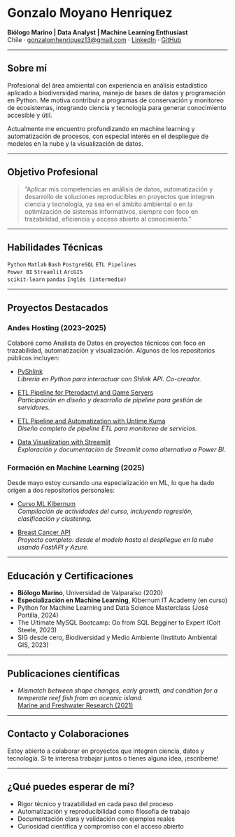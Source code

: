 # Gonzalo Moyano Henriquez

**Biólogo Marino | Data Analyst | Machine Learning Enthusiast**  
Chile · gonzalomhenriquez13@gmail.com · [LinkedIn](https://www.linkedin.com/in/gonzalomoyanoh) · [GitHub](https://github.com/RisingTempest)

---

## Sobre mí

Profesional del área ambiental con experiencia en análisis estadístico aplicado a biodiversidad marina, manejo de bases de datos y programación en Python. Me motiva contribuir a programas de conservación y monitoreo de ecosistemas, integrando ciencia y tecnología para generar conocimiento accesible y útil.

Actualmente me encuentro profundizando en machine learning y automatización de procesos, con especial interés en el despliegue de modelos en la nube y la visualización de datos.

---

## Objetivo Profesional

> “Aplicar mis competencias en análisis de datos, automatización y desarrollo de soluciones reproducibles en proyectos que integren ciencia y tecnología, ya sea en el ámbito ambiental o en la optimización de sistemas informativos, siempre con foco en trazabilidad, eficiencia y acceso abierto al conocimiento.”

---

## Habilidades Técnicas

`Python` `Matlab` `Bash` `PostgreSQL` `ETL Pipelines`  
`Power BI` `Streamlit` `ArcGIS`  
`scikit-learn` `pandas` `Inglés (intermedio)`

---

## Proyectos Destacados

### Andes Hosting (2023–2025)

Colaboré como Analista de Datos en proyectos técnicos con foco en trazabilidad, automatización y visualización. Algunos de los repositorios públicos incluyen:

- [PyShlink](https://github.com/andes-hosting/PyShlink)  
  *Librería en Python para interactuar con Shlink API. Co-creador.*

- [ETL Pipeline for Pterodactyl and Game Servers](https://github.com/andes-hosting/ETL-Pipeline-for-Pterodactyl-and-Game-Servers)  
  *Participación en diseño y desarrollo de pipeline para gestión de servidores.*

- [ETL Pipeline and Automatization with Uptime Kuma](https://github.com/andes-hosting/ETL-Pipeline-and-Automatization-with-Uptime-Kuma)  
  *Diseño completo de pipeline ETL para monitoreo de servicios.*

- [Data Visualization with Streamlit](https://github.com/andes-hosting/Data-Visualization-with-Streamlit)  
  *Exploración y documentación de Streamlit como alternativa a Power BI.*

### Formación en Machine Learning (2025)

Desde mayo estoy cursando una especialización en ML, lo que ha dado origen a dos repositorios personales:

- [Curso ML Kibernum](https://github.com/RisingTempest/Curso-ML-Kibernum)  
  *Compilación de actividades del curso, incluyendo regresión, clasificación y clustering.*

- [Breast Cancer API](https://github.com/RisingTempest/breast_cancer_api)  
  *Proyecto completo: desde el modelo hasta el despliegue en la nube usando FastAPI y Azure.*

---

## Educación y Certificaciones

- **Biólogo Marino**, Universidad de Valparaíso (2020)
- **Especialización en Machine Learning**, Kibernum IT Academy (en curso)
- Python for Machine Learning and Data Science Masterclass (José Portilla, 2024)
- The Ultimate MySQL Bootcamp: Go from SQL Begginer to Expert (Colt Steele, 2023)
- SIG desde cero, Biodiversidad y Medio Ambiente (Instituto Ambiental GIS, 2023)

---

## Publicaciones científicas

- *Mismatch between shape changes, early growth, and condition for a temperate reef fish from an oceanic island.*  
  [Marine and Freshwater Research (2021)](https://doi.org/10.1071/MF21084)

---

## Contacto y Colaboraciones

Estoy abierto a colaborar en proyectos que integren ciencia, datos y tecnología. Si te interesa trabajar juntos o tienes alguna idea, ¡escríbeme!

---

## ¿Qué puedes esperar de mí?

- Rigor técnico y trazabilidad en cada paso del proceso  
- Automatización y reproducibilidad como filosofía de trabajo  
- Documentación clara y validación con ejemplos reales  
- Curiosidad científica y compromiso con el acceso abierto  
